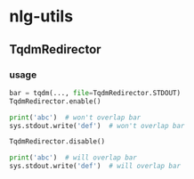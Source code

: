 # nlg-utils

## TqdmRedirector

### usage

```python
bar = tqdm(..., file=TqdmRedirector.STDOUT)
TqdmRedirector.enable()

print('abc')  # won't overlap bar
sys.stdout.write('def')  # won't overlap bar

TqdmRedirector.disable()

print('abc')  # will overlap bar
sys.stdout.write('def')  # will overlap bar
```
